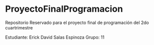 # ProyectoFinalProgramacion
Repositorio Reservado para el proyecto final de programación del 2do cuartrimestre

Estudiante: Erick David Salas Espinoza
Grupo: 11
